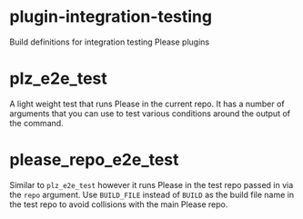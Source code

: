 # plugin-integration-testing
Build definitions for integration testing Please plugins

# plz_e2e_test
A light weight test that runs Please in the current repo. It has a number of arguments that you can use to test various 
conditions around the output of the command. 

# please_repo_e2e_test
Similar to `plz_e2e_test` however it runs Please in the test repo passed in via the `repo` argument. Use `BUILD_FILE` 
instead of `BUILD` as the build file name in the test repo to avoid collisions with the main Please repo. 